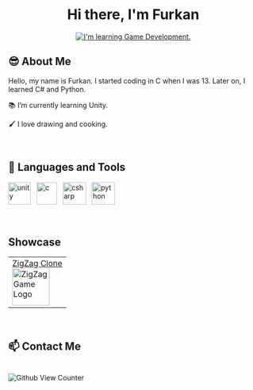 <h1 align="center">Hi there, I'm Furkan</h1>


<p align="center">
<a href="https://git.io/typing-svg"><img src="https://readme-typing-svg.herokuapp.com?font=Fira+Code&duration=4000&pause=3000&center=true&width=435&lines=I'm+learning+Game+Development." alt="I'm learning Game Development." /></a>
</p>


<h2 align="left"> 😎 About Me</h2>

Hello, my name is Furkan. I started coding in C when I was 13. Later on, I learned C# and Python.

📚 I’m currently learning Unity.


🖌️ I love drawing and cooking.


<br/>
<h2 align="left">🔨 Languages and Tools</h2>
  <p align="left">
    <a> <img src="https://cdn-icons-png.flaticon.com/512/5969/5969294.png" alt="unity" title="Unity" width="45" height="45" /> </a>
    &nbsp;
    <a> <img src="https://upload.wikimedia.org/wikipedia/commons/thumb/1/18/C_Programming_Language.svg/1200px-C_Programming_Language.svg.png" alt="c" title="C"   width="41" height="45" /> </a>
    &nbsp;
    <a> <img src="https://cdn.worldvectorlogo.com/logos/c--4.svg" alt="csharp" title="C#" width="47" height="45" /> </a>
    &nbsp;
     <a> <img src="https://upload.wikimedia.org/wikipedia/commons/thumb/c/c3/Python-logo-notext.svg/1869px-Python-logo-notext.svg.png" alt="python" title="Python" width="47" height="45" /> </a>
  </p>


<br/>
<h2 align="left">Showcase</h2>

<table><tr><td>
  <a align="center" href="https://github.com/Frext/Zigzag-Clone">ZigZag Clone<a/> 
    <br/>
  <img src="https://play-lh.googleusercontent.com/6pyha8P40IH8Yn7ets-yr-sDmze-lif7Lh80ZMffdBojvhAtGTk88zHru3UHeipNhA" width="75" height="75" alt="ZigZag Game Logo" title="ZigZag Clone"<img/>
</td></tr></table>
  
<br/>
<h2 align="left">📫 Contact Me</h2>


<br/>
<img src="https://komarev.com/ghpvc/?username=FrextL&style=flat-square&color=blue" alt="Github View Counter"/>
